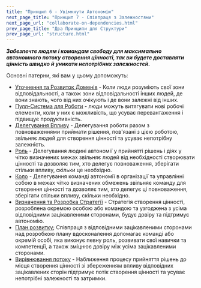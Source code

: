 ```yaml
---
title: "Принцип 6 - Увімкнути Автономію"
next_page_title: "Принцип 7 - Співпраця з Залежностями"
next_page_url: "collaborate-on-dependencies.html"
prev_page_title: "Два Принципи для Структури"
prev_page_url: "structure.html"
---
```




**_Забезпечте людям і командам свободу для максимально автономного потоку створення цінності, так ви будете доставляти цінність швидко й уникати непотрібних залежностей._**

Основні патерни, які вам у цьому допоможуть:

-   [Уточнення та Розвиток Доменів](clarify-and-develop-domains.html) - Коли люди розуміють свої зони відповідальності, а також зони відповідальності інших людей, де вони знають, чого від них очікують і де вони залежні від інших.
-   [Пулл-Система для Роботи](pull-system-for-work.html) - люди можуть витягувати нові робочі елементи, коли у них є можливість, що усуває перевантаження і підвищує продуктивність.
-   [Делегування Впливу](delegate-influence.html) - Делегування роботи разом з повноваженнями приймати рішення, пов'язані з цією роботою, звільняє людей для створення цінності та усуває непотрібну залежність.
-   [Роль](role.html) - Делегування людині автономії у прийнятті рішень і діях у чітко визначених межах звільняє людей від необхідності створювати цінності та дозволяє тим, хто делегує повноваження, зберігати стільки впливу, скільки це необхідно.
-   [Коло](circle.html) - Делегування команді автономії в організації та управлінні собою в межах чітко визначених обмежень звільняє команду для створення цінності та дозволяє тим, хто делегує ці повноваження, зберігати стільки впливу, скільки необхідно.
-   [Визначення та Розробка Стратегії](clarify-and-develop-strategy.html) - Стратегія створення цінності, розроблена окремою особою або командою та узгоджена з усіма відповідними зацікавленими сторонами, будує довіру та підтримує автономію.
-   [План розвитку](development-plan.html); Співпраця з відповідними зацікавленими сторонами над розробкою плану вдосконалення допомагає команді або окремій особі, яка виконує певну роль, розвивати свої навички та компетенції, а також зміцнює довіру між усіма зацікавленими сторонами.
-   [Вирівнювання потоку](align-flow.html) - Наближення процесу прийняття рішень до місця створення цінності зі збереженням впливу відповідних зацікавлених сторін підтримує потік створення цінності та усуває непотрібні залежності та затримки.

